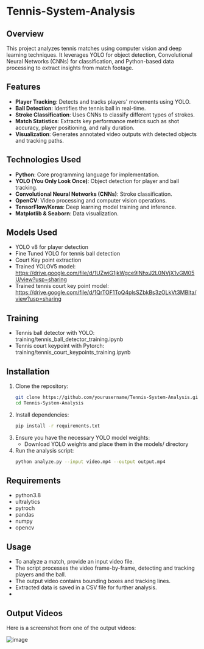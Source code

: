 # Tennis-System-Analysis

## Overview
This project analyzes tennis matches using computer vision and deep learning techniques. It leverages YOLO for object detection, Convolutional Neural Networks (CNNs) for classification, and Python-based data processing to extract insights from match footage.

## Features
- **Player Tracking**: Detects and tracks players' movements using YOLO.
- **Ball Detection**: Identifies the tennis ball in real-time.
- **Stroke Classification**: Uses CNNs to classify different types of strokes.
- **Match Statistics**: Extracts key performance metrics such as shot accuracy, player positioning, and rally duration.
- **Visualization**: Generates annotated video outputs with detected objects and tracking paths.

## Technologies Used
- **Python**: Core programming language for implementation.
- **YOLO (You Only Look Once)**: Object detection for player and ball tracking.
- **Convolutional Neural Networks (CNNs)**: Stroke classification.
- **OpenCV**: Video processing and computer vision operations.
- **TensorFlow/Keras**: Deep learning model training and inference.
- **Matplotlib & Seaborn**: Data visualization.

## Models Used
- YOLO v8 for player detection
- Fine Tuned YOLO for tennis ball detection
- Court Key point extraction
- Trained YOLOV5 model: https://drive.google.com/file/d/1UZwiG1jkWgce9lNhxJ2L0NVjX1vGM05U/view?usp=sharing
- Trained tennis court key point model: https://drive.google.com/file/d/1QrTOF1ToQ4plsSZbkBs3zOLkVt3MBlta/view?usp=sharing

## Training
- Tennis ball detector with YOLO: training/tennis_ball_detector_training.ipynb
- Tennis court keypoint with Pytorch: training/tennis_court_keypoints_training.ipynb

## Installation
1. Clone the repository:
   ```bash
   git clone https://github.com/yourusername/Tennis-System-Analysis.git
   cd Tennis-System-Analysis
2. Install dependencies:
   ```bash
   pip install -r requirements.txt
3. Ensure you have the necessary YOLO model weights:
   - Download YOLO weights and place them in the models/ directory
4. Run the analysis script:
     ```bash
     python analyze.py --input video.mp4 --output output.mp4

## Requirements
- python3.8
- ultralytics
- pytroch
- pandas
- numpy
- opencv

## Usage
- To analyze a match, provide an input video file.
- The script processes the video frame-by-frame, detecting and tracking players and the ball.
- The output video contains bounding boxes and tracking lines.
- Extracted data is saved in a CSV file for further analysis.
- 
## Output Videos
Here is a screenshot from one of the output videos:

![image](https://github.com/user-attachments/assets/e877099f-aaba-414d-ae17-b756a910ad09)


